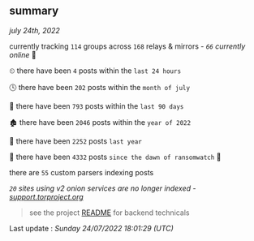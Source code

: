 
## summary
_july 24th, 2022_

currently tracking `114` groups across `168` relays & mirrors - _`66` currently online_ 📡

⏲ there have been `4` posts within the `last 24 hours`

🕓 there have been `202` posts within the `month of july`

📅 there have been `793` posts within the `last 90 days`

🏚 there have been `2046` posts within the `year of 2022`

🚀 there have been `2252` posts `last year`

🦕 there have been `4332` posts `since the dawn of ransomwatch` 🐣

there are `55` custom parsers indexing posts

_`20` sites using v2 onion services are no longer indexed - [support.torproject.org](https://support.torproject.org/onionservices/v2-deprecation/)_

> see the project [README](https://github.com/jmousqueton/ransomwatch#readme) for backend technicals



Last update : _Sunday 24/07/2022 18:01:29 (UTC)_

